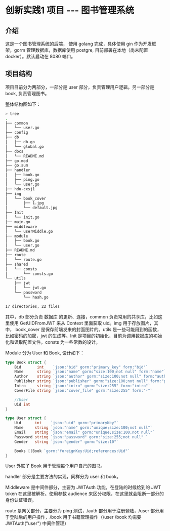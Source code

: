 # 创新实践1 项目 --- 图书管理系统

## 介绍

这是一个图书管理系统的后端， 使用 golang 完成，具体使用 gin 作为开发框架，gorm 管理数据库，数据库使用 postgre, 目前部署在本地（尚未配置docker）。默认启动在 8080 端口。

## 项目结构

项目目前分为两部分，一部分是 user 部分，负责管理用户逻辑。另一部分是 book, 负责管理图书。

整体结构图如下：

```bash
> tree            
.
├── common
│   └── user.go
├── config
├── db
│   ├── db.go
│   └── global.go
├── docs
│   └── README.md
├── go.mod
├── go.sum
├── handler
│   ├── book.go
│   ├── ping.go
│   └── user.go
├── hdu-cxsj1
├── img
│   └── book_cover
│       ├── 1.jpg
│       └── default.jpg
├── Init
│   └── init.go
├── main.go
├── middleware
│   └── userMiddle.go
├── module
│   ├── book.go
│   └── user.go
├── README.md
├── route
│   └── route.go
├── shared
│   └── consts
│       └── consts.go
└── utils
    ├── jwt
    │   └── jwt.go
    └── password
        └── hash.go

17 directories, 22 files

```

其中，db 部分负责 数据库 的更新、连接，common 负责常用的共享库，比如这里使用 GetUIDFromJWT 来从 Context 里面获取 uid。img 用于存放图片，其中， book_cover 是保存前端发来的封面图片的。utils 是一些可能用到的函数，比如密码的加密，jwt 的生成等。Init 是项目的初始化，目前为调用数据库的初始化和读取配置文件。consts 为一些常数的设计。

Module 分为 User 和 Book, 设计如下：

```go
type Book struct {
	Bid       int    `json:"bid" gorm:"primary_key" form:"bid"`
	Name      string `json:"name" gorm:"size:100;not null" form:"name"`
	Author    string `json:"author" gorm:"size:100;not null" form:"author"`
	Publisher string `json:"publisher" gorm:"size:100;not null" form:"publisher"`
	Intro     string `json:"intro" gorm:"size:255" form:"intro"`
	CoverFile string `json:"cover_file" gorm:"size:255" form:"-"`

	//User
	Uid int
}

type User struct {
	Uid      int    `json:"uid" gorm:"primaryKey"`
	Name     string `json:"name" gorm:"unique;size:100;not null"`
	Email    string `json:"email" gorm:"unique;size:100;not null"`
	Password string `json:"password" gorm:"size:255;not null" `
	Gender   string `json:"gender" gorm:"size:10"`

	Books []Book `gorm:"foreignKey:Uid;references:Uid"`
}
```

User 外联了 Book 用于管理每个用户自己的图书。

handler 部分是主要方法的实现，同样分为 user 和 book。

Middleware 是中间件部分，主要为 JWTAuth 功能，在登陆的时候给到的 JWT token 在这里被解析。使用参数 audience 来区分权限，在这里就会阻断一部分的身份认证错误。

route 是网关部分，主要分为 ping 测试，/auth 部分用于注册登陆，/user 部分用于登陆后的用户操作，/book 用于书籍管理操作（/user /book 均需要 JWTAuth("user") 中间件管理）

